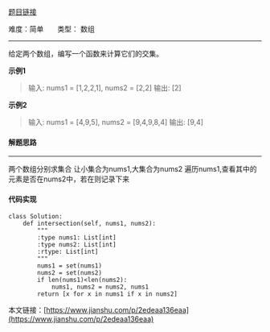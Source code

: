 [题目链接](https://leetcode-cn.com/problems/intersection-of-two-arrays/)

难度：简单          &nbsp;&nbsp;&nbsp;&nbsp;&nbsp;&nbsp;类型：  数组
***
 给定两个数组，编写一个函数来计算它们的交集。

 
**示例1**
>输入: nums1 = [1,2,2,1], nums2 = [2,2]
输出: [2] 

**示例2**
>输入: nums1 = [4,9,5], nums2 = [9,4,9,8,4]
输出: [9,4]

#### 解题思路
***
 两个数组分别求集合
让小集合为nums1,大集合为nums2
遍历nums1,查看其中的元素是否在nums2中，若在则记录下来



#### 代码实现
```
class Solution:
    def intersection(self, nums1, nums2):
        """
        :type nums1: List[int]
        :type nums2: List[int]
        :rtype: List[int]
        """
        nums1 = set(nums1)
        nums2 = set(nums2)
        if len(nums1)<len(nums2):
            nums1, nums2 = nums2, nums1
        return [x for x in nums1 if x in nums2]
```

本文链接：[https://www.jianshu.com/p/2edeaa136eaa](https://www.jianshu.com/p/2edeaa136eaa)

